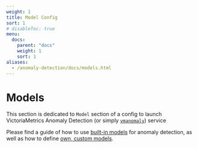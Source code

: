 ```yaml
---
weight: 1
title: Model Config
sort: 1
# disableToc: true
menu:
  docs:
    parent: "docs"
    weight: 1
    sort: 1
aliases:
  - /anomaly-detection/docs/models.html
---
```


# Models

This section is dedicated to `Model` section of a config to launch VictoriaMetrics Anomaly Detection (or simply [`vmanomaly`](/vmanomaly.html)) service


Please find a guide of how to use [built-in models](/anomaly-detection/docs/models/models.html) for anomaly detection, as well as how to define [own, custom models](/anomaly-detection/docs/models/custom_model.html).   